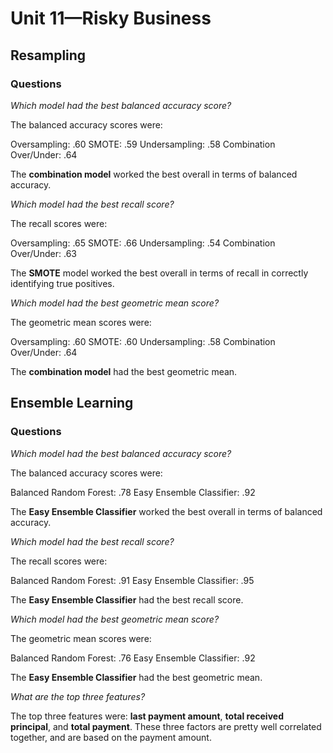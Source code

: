 # Unit 11—Risky Business


## Resampling

### Questions

*Which model had the best balanced accuracy score?*

The balanced accuracy scores were: 

Oversampling: .60
SMOTE: .59
Undersampling: .58
Combination Over/Under: .64

The **combination model** worked the best overall in terms of balanced accuracy.


*Which model had the best recall score?*

The recall scores were: 

Oversampling: .65
SMOTE: .66
Undersampling: .54
Combination Over/Under: .63


The **SMOTE** model worked the best overall in terms of recall in correctly identifying true positives. 

*Which model had the best geometric mean score?* 

The geometric mean scores were: 

Oversampling: .60
SMOTE: .60
Undersampling: .58
Combination Over/Under: .64

The **combination model** had the best geometric mean. 


## Ensemble Learning

### Questions

*Which model had the best balanced accuracy score?*

The balanced accuracy scores were:

Balanced Random Forest: .78
Easy Ensemble Classifier: .92

The **Easy Ensemble Classifier** worked the best overall in terms of balanced accuracy. 


*Which model had the best recall score?*

The recall scores were:

Balanced Random Forest: .91
Easy Ensemble Classifier: .95

The **Easy Ensemble Classifier** had the best recall score. 


*Which model had the best geometric mean score?*

The geometric mean scores were:

Balanced Random Forest: .76
Easy Ensemble Classifier: .92

The **Easy Ensemble Classifier** had the best geometric mean. 

*What are the top three features?*

The top three features were: **last payment amount**, **total received principal**, and **total payment**.  These three factors are pretty well correlated together, and are based on the payment amount. 